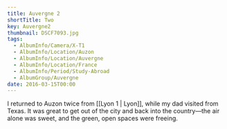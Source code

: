 ```yaml
---
title: Auvergne 2
shortTitle: Two
key: Auvergne2
thumbnail: DSCF7093.jpg
tags:
  - AlbumInfo/Camera/X-T1
  - AlbumInfo/Location/Auzon
  - AlbumInfo/Location/Auvergne
  - AlbumInfo/Location/France
  - AlbumInfo/Period/Study-Abroad
  - AlbumGroup/Auvergne
date: 2016-03-15T00:00
---
```

I returned to Auzon twice from [[Lyon 1 | Lyon]], while my dad visited from Texas. It was great to get out of the city and back into the country—the air alone was sweet, and the green, open spaces were freeing.
